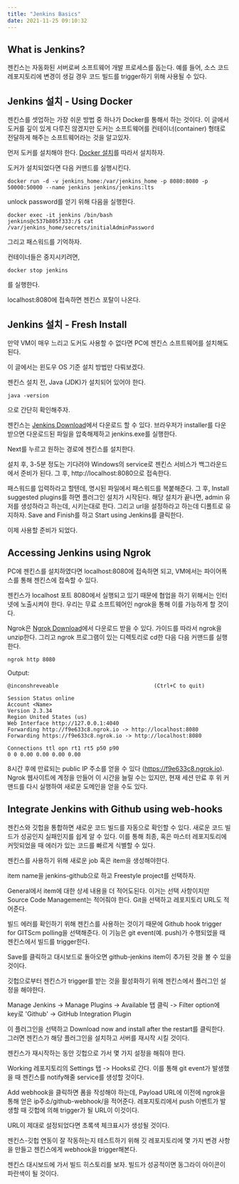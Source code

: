 ```yaml
---
title: "Jenkins Basics"
date: 2021-11-25 09:10:32
---
```


## What is Jenkins?
젠킨스는 자동화된 서버로써 소프트웨어 개발 프로세스를 돕는다. 예를 들어, 소스 코드 레포지토리에 변경이 생길 경우 코드 빌드를 trigger하기 위해 사용될 수 있다.

## Jenkins 설치 - Using Docker
젠킨스를 셋업하는 가장 쉬운 방법 중 하나가 Docker를 통해서 하는 것이다. 이 글에서 도커를 깊이 있게 다루진 않겠지만 도커는 소프트웨어를 컨테이너(container) 형태로 전달하게 해주는 소프트웨어라는 것을 알고있자.

먼저 도커를 설치해야 한다. [Docker 설치](https://docs.docker.com/get-docker/)를 따라서 설치하자.

도커가 설치되었다면 다음 커맨드를 실행시킨다.
```
docker run -d -v jenkins_home:/var/jenkins_home -p 8080:8080 -p 50000:50000 --name jenkins jenkins/jenkins:lts
```

unlock password를 얻기 위해 다음을 실행한다.
```
docker exec -it jenkins /bin/bash
jenkins@c537b805f333:/$ cat /var/jenkins_home/secrets/initialAdminPassword
```

그리고 패스워드를 기억하자.

컨테이너들은 중지시키려면,
```
docker stop jenkins
```
를 실행한다.

localhost:8080에 접속하면 젠킨스 포탈이 나온다.

## Jenkins 설치 - Fresh Install
만약 VM이 매우 느리고 도커도 사용할 수 없다면 PC에 젠킨스 소프트웨어를 설치해도 된다.

이 글에서는 윈도우 OS 기준 설치 방법만 다뤄보겠다.

젠킨스 설치 전, Java (JDK)가 설치되어 있어야 한다.
```
java -version
```
으로 간단히 확인해주자.

젠킨스는 [Jenkins Download](https://www.jenkins.io/download/)에서 다운로드 할 수 있다.
브라우저가 installer를 다운받으면 다운로드된 파일을 압축해제하고 jenkins.exe를 실행한다.

Next를 누르고 원하는 경로에 젠킨스를 설치한다.

설치 후, 3-5분 정도는 기다려야 Windows의 service로 젠킨스 서비스가 백그라운드에서 준비가 된다. 그 후, http://localhost:8080으로 접속한다.

패스워드를 입력하라고 할텐데, 명시된 파일에서 패스워드를 복붙해준다. 그 후, Install suggested plugins를 하면 플러그인 설치가 시작된다.
해당 설치가 끝나면, admin 유저를 생성하라고 하는데, 시키는대로 한다. 그리고 url을 설정하라고 하는데 디폴트로 유지하자. Save and Finish를 하고 Start using Jenkins를 클릭한다.

이제 사용할 준비가 되었다.

## Accessing Jenkins using Ngrok
PC에 젠킨스를 설치하였다면 localhost:8080에 접속하면 되고, VM에서는 파이어폭스를 통해 젠킨스에 접속할 수 있다.

젠킨스가 localhost 포트 8080에서 실행되고 있기 때문에 협업을 하기 위해서는 인터넷에 노출시켜야 한다. 우리는 무료 소프트웨어인 ngrok을 통해 이를 가능하게 할 것이다.

Ngrok은 [Ngrok Download](https://ngrok.com/download)에서 다운로드 받을 수 있다. 가이드를 따라서 ngrok을 unzip한다. 그리고 ngrok 프로그램이 있는 디렉토리로 cd한 다음 다음 커맨드를 실행한다.

```
ngrok http 8080
```

Output:
```
@inconshreveable                              (Ctrl+C to quit)

Session Status online
Account <Name> 
Version 2.3.34
Region United States (us)
Web Interface http://127.0.0.1:4040
Forwarding http://f9e633c8.ngrok.io -> http://localhost:8080
Forwarding https://f9e633c8.ngrok.io -> http://localhost:8080

Connections ttl opn rt1 rt5 p50 p90
0 0 0.00 0.00 0.00 0.00
```

8시간 후에 만료되는 public IP 주소를 얻을 수 있다 (https://f9e633c8.ngrok.io). Ngrok 웹사이트에 계정을 만들어 이 시간을 늘릴 수는 있지만, 현재 세션 만료 후 위 커맨드를 다시 실행하여 새로운 도메인을 얻을 수도 있다.

## Integrate Jenkins with Github using web-hooks
젠킨스와 깃헙을 통합하면 새로운 코드 빌드를 자동으로 확인할 수 있다. 새로운 코드 빌드가 성공인지 실패인지를 쉽게 알 수 있다. 이를 통해 최종, 혹은 마스터 레포지토리에 커밋되었을 때 에러가 있는 코드를 빠르게 식별할 수 있다.

젠킨스를 사용하기 위해 새로운 job 혹은 item을 생성해야한다.

item name을 jenkins-github으로 하고 Freestyle project를 선택하자.

General에서 item에 대한 상세 내용을 더 적어도된다. 이거는 선택 사항이지만 Source Code Management는 적어줘야 한다.
Git을 선택하고 레포지토리 URL도 적어준다.

빌드 에러를 확인하기 위해 젠킨스를 사용하는 것이기 때문에 Github hook trigger for GITScm polling을 선택해준다. 이 기능은 git event(예. push)가 수행되었을 때 젠킨스에서 빌드를 trigger한다.

Save를 클릭하고 대시보드로 돌아오면 github-jenkins item이 추가된 것을 볼 수 있을 것이다.

깃헙으로부터 젠킨스가 trigger를 받는 것을 활성화하기 위해 젠킨스에서 플러그인 설정을 해야한다.

Manage Jenkins -> Manage Plugins -> Available 탭 클릭 -> Filter option에 key로 'Github' -> GitHub Integration Plugin

이 플러그인을 선택하고 Download now and install after the restart를 클릭한다. 그러면 젠킨스가 해당 플러그인을 설치하고 서버를 재시작 시킬 것이다.

젠킨스가 재시작하는 동안 깃헙으로 가서 몇 가지 설정을 해줘야 한다.

Working 레포지토리의 Settings 탭 -> Hooks로 간다. 이를 통해 git event가 발생했을 때 젠킨스를 notify해줄 service를 생성할 것이다.

Add webhook을 클릭하면 폼을 작성해야 하는데, Payload URL에 이전에 ngrok을 통해 얻은 ip주소/github-webhook/을 적어준다. 레포지토리에서 push 이벤트가 발생할 때 깃헙에 의해 trigger가 될 URL이 이것이다.

URL이 제대로 설정되었다면 초록색 체크표시가 생성될 것이다.

젠킨스-깃헙 연동이 잘 작동하는지 테스트하기 위해 깃 레포지토리에 몇 가지 변경 사항을 만들고 젠킨스에게 webhook을 trigger해본다.

젠킨스 대시보드에 가서 빌드 히스토리를 보자. 빌드가 성공적이면 동그라이 아이콘이 파란색이 될 것이다.